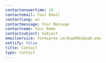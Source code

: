 ```yaml
---
contactanswertime: 24
contactemail: Your Email
contactlang: en
contactmessage: Your Message
contactname: Your Name
contactsubject: Subject
emailservice: formspree.io/bnp0001@uab.edu
netlify: false
title: Contact
type: contact
---
```


